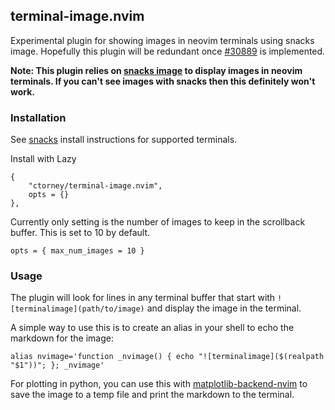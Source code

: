 ## terminal-image.nvim

Experimental plugin for showing images in neovim terminals using snacks image. Hopefully this plugin will be redundant once [#30889](https://github.com/neovim/neovim/issues/30889) is implemented.

**Note: This plugin relies on [snacks image](https://github.com/folke/snacks.nvim/blob/main/docs/image.md) to display images in neovim terminals. If you can't see images with snacks then this definitely won't work.**


### Installation

See [snacks](https://github.com/folke/snacks.nvim/blob/main/docs/image.md) install instructions for supported terminals.

Install with Lazy

```
{
    "ctorney/terminal-image.nvim",
    opts = {} 
},
```

Currently only setting is the number of images to keep in the scrollback buffer. This is set to 10 by default.

```
opts = { max_num_images = 10 }
```

### Usage

The plugin will look for lines in any terminal buffer that start with `![terminalimage](path/to/image)` and display the image in the terminal.

A simple way to use this is to create an alias in your shell to echo the markdown for the image:
```
alias nvimage='function _nvimage() { echo "![terminalimage]($(realpath "$1"))"; }; _nvimage'
```

For plotting in python, you can use this with [matplotlib-backend-nvim](https://github.com/ctorney/matplotlib-backend-nvim) to save the image to a temp file and print the markdown to the terminal.


